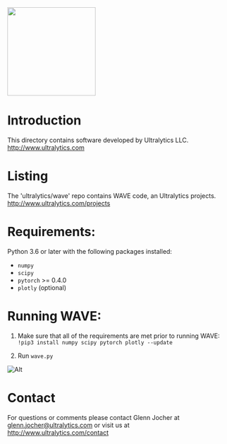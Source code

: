 <img src="https://storage.googleapis.com/ultralytics/UltralyticsLogoName1000×676.png" width="200">  

# Introduction

This directory contains software developed by Ultralytics LLC.  
http://www.ultralytics.com  

# Listing

The 'ultralytics/wave' repo contains WAVE code, an Ultralytics projects.  
http://www.ultralytics.com/projects

# Requirements:

Python 3.6 or later with the following packages installed:  

- ```numpy```
- ```scipy```
- ```pytorch``` >= 0.4.0 
- ```plotly``` (optional)

# Running WAVE:
1. Make sure that all of the requirements are met prior to running WAVE:
```!pip3 install numpy scipy pytorch plotly --update```

2. Run ```wave.py```

![Alt](https://github.com/University-of-Hawaii-Physics/mtc/blob/master/Analysis/Ultralytics/mtcview.png "mtcView")

# Contact

For questions or comments please contact Glenn Jocher at glenn.jocher@ultralytics.com or visit us at http://www.ultralytics.com/contact
